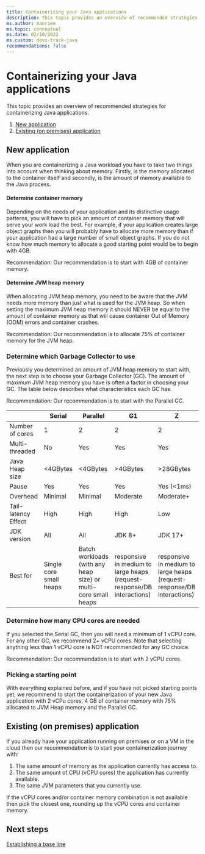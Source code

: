 ```yaml
---
title: Containerizing your Java applications
description: This topic provides an overview of recommended strategies for containerizing your Java applications.
ms.author: manriem
ms.topic: conceptual
ms.date: 02/10/2022
ms.custom: devx-track-java
recommendations: false
---
```


# Containerizing your Java applications

This topic provides an overview of recommended strategies for containerizing Java applications.

1. [New application](#new-application)
1. [Existing (on premises) application](#existing-on-premises-application)

## New application

When you are containerizing a Java workload you have to take two things into account when thinking about memory. Firstly, is the memory allocated to the container itself and secondly, is the amount of memory available to the Java process.

#### Determine container memory

Depending on the needs of your application and its distinctive usage patterns, you will have to pick an amount of container memory that will serve your work load the best. For example, if your application creates large object graphs then you will probably have to allocate more memory than if your application had a large number of small object graphs. If you do not know how much memory to allocate a good starting point would be to begin with 4GB.

Recommendation: Our recommendation is to start with 4GB of container memory.

#### Determine JVM heap memory

When allocating JVM heap memory, you need to be aware that the JVM needs more memory than just what is used for the JVM heap. So when setting the maximum JVM heap memory it should NEVER be equal to the amount of container memory as that will cause container Out of Memory (OOM) errors and container crashes.

Recommendation: Our recommendation is to allocate 75% of container memory for the JVM heap.

### Determine which Garbage Collector to use

Previously you determined an amount of JVM heap memory to start with, the next step is to choose your Garbage Collector (GC). The amount of maximum JVM heap memory you have is often a factor in choosing your GC. The table below describes what characteristics each GC has.

Recommendation: Our recommendation is to start with the Parallel GC.

|                 | Serial | Parallel | G1 | Z | Shenandoah |
| --------------- | ------ | -------- | -- | - | ---------- |
| Number of cores | 1 | 2 | 2 | 2 | 2 |
| Multi-threaded  | No | Yes | Yes | Yes | Yes |
| Java Heap size  | <4GBytes | <4GBytes | >4GBytes | >28GBytes | >4GBytes |
| Pause           | Yes | Yes | Yes | Yes (<1ms) | Yes (<10ms) |
| Overhead        | Minimal | Minimal | Moderate | Moderate+| Moderate++ |
| Tail-latency Effect | High | High | High | Low | Moderate |
| JDK version     | All | All | JDK 8+ | JDK 17+ | JDK 11+ |
| Best for        | Single core small heaps | Batch workloads (with any heap size) or multi-core small heaps | responsive in medium to large heaps (request-response/DB interactions) | responsive in medium to large heaps (request-response/DB interactions) | responsive in medium to large heaps (request-response/DB interactions) |


### Determine how many CPU cores are needed

If you selected the Serial GC, then you will need a minimum of 1 vCPU core. For any other GC, we recommend 2+ vCPU cores. Note that selecting anything less than 1 vCPU core is NOT recommended for any GC choice.

Recommendation: Our recommendation is to start with 2 vCPU cores.

### Picking a starting point

With everything explained before, and if you have not picked starting points yet, we recommend to start the containerization of your new Java application with 2 vCPu cores, 4 GB of container memory with 75% allocated to JVM Heap memory and the Parallel GC. 

## Existing (on premises) application 

If you already have your application running on premises or on a VM in the cloud then our recommendation is to start your containerization journey with:

1. The same amount of memory as the application currently has access to.
1. The same amount of CPU (vCPU cores) the application has currently available.
1. The same JVM parameters that you currently use.

If the vCPU cores and/or container memory combination is not available then pick the closest one, rounding up the vCPU cores and container memory.

## Next steps

[Establishing a base line](containers-baseline.md)
